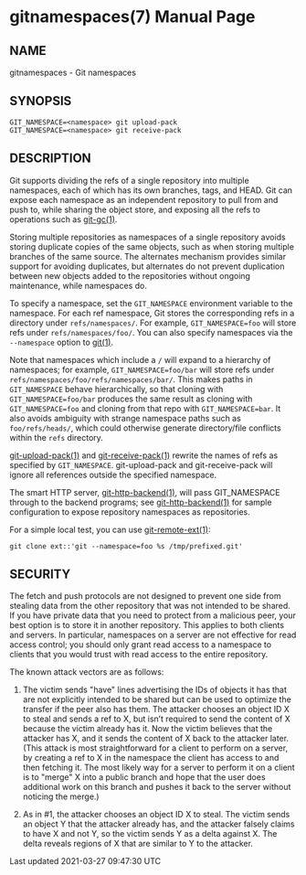 gitnamespaces(7) Manual Page
============================

NAME
----

gitnamespaces - Git namespaces

SYNOPSIS
--------

    GIT_NAMESPACE=<namespace> git upload-pack
    GIT_NAMESPACE=<namespace> git receive-pack

DESCRIPTION
-----------

Git supports dividing the refs of a single repository into multiple namespaces, each of which has its own branches, tags, and HEAD. Git can expose each namespace as an independent repository to pull from and push to, while sharing the object store, and exposing all the refs to operations such as [git-gc(1)](git-gc.html).

Storing multiple repositories as namespaces of a single repository avoids storing duplicate copies of the same objects, such as when storing multiple branches of the same source. The alternates mechanism provides similar support for avoiding duplicates, but alternates do not prevent duplication between new objects added to the repositories without ongoing maintenance, while namespaces do.

To specify a namespace, set the `GIT_NAMESPACE` environment variable to the namespace. For each ref namespace, Git stores the corresponding refs in a directory under `refs/namespaces/`. For example, `GIT_NAMESPACE=foo` will store refs under `refs/namespaces/foo/`. You can also specify namespaces via the `--namespace` option to [git(1)](git.html).

Note that namespaces which include a `/` will expand to a hierarchy of namespaces; for example, `GIT_NAMESPACE=foo/bar` will store refs under `refs/namespaces/foo/refs/namespaces/bar/`. This makes paths in `GIT_NAMESPACE` behave hierarchically, so that cloning with `GIT_NAMESPACE=foo/bar` produces the same result as cloning with `GIT_NAMESPACE=foo` and cloning from that repo with `GIT_NAMESPACE=bar`. It also avoids ambiguity with strange namespace paths such as `foo/refs/heads/`, which could otherwise generate directory/file conflicts within the `refs` directory.

[git-upload-pack(1)](git-upload-pack.html) and [git-receive-pack(1)](git-receive-pack.html) rewrite the names of refs as specified by `GIT_NAMESPACE`. git-upload-pack and git-receive-pack will ignore all references outside the specified namespace.

The smart HTTP server, [git-http-backend(1)](git-http-backend.html), will pass GIT\_NAMESPACE through to the backend programs; see [git-http-backend(1)](git-http-backend.html) for sample configuration to expose repository namespaces as repositories.

For a simple local test, you can use [git-remote-ext(1)](git-remote-ext.html):

    git clone ext::'git --namespace=foo %s /tmp/prefixed.git'

SECURITY
--------

The fetch and push protocols are not designed to prevent one side from stealing data from the other repository that was not intended to be shared. If you have private data that you need to protect from a malicious peer, your best option is to store it in another repository. This applies to both clients and servers. In particular, namespaces on a server are not effective for read access control; you should only grant read access to a namespace to clients that you would trust with read access to the entire repository.

The known attack vectors are as follows:

1.  The victim sends "have" lines advertising the IDs of objects it has that are not explicitly intended to be shared but can be used to optimize the transfer if the peer also has them. The attacker chooses an object ID X to steal and sends a ref to X, but isn’t required to send the content of X because the victim already has it. Now the victim believes that the attacker has X, and it sends the content of X back to the attacker later. (This attack is most straightforward for a client to perform on a server, by creating a ref to X in the namespace the client has access to and then fetching it. The most likely way for a server to perform it on a client is to "merge" X into a public branch and hope that the user does additional work on this branch and pushes it back to the server without noticing the merge.)

2.  As in \#1, the attacker chooses an object ID X to steal. The victim sends an object Y that the attacker already has, and the attacker falsely claims to have X and not Y, so the victim sends Y as a delta against X. The delta reveals regions of X that are similar to Y to the attacker.

Last updated 2021-03-27 09:47:30 UTC
